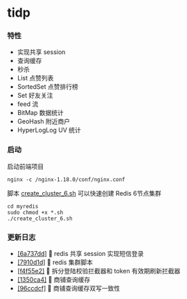 # tidp

### 特性
- 实现共享 session
- 查询缓存
- 秒杀
- List 点赞列表
- SortedSet 点赞排行榜
- Set 好友关注
- feed 流
- BitMap 数据统计
- GeoHash 附近商户
- HyperLogLog UV 统计


### 启动

启动前端项目
```shell
nginx -c /nginx-1.18.0/conf/nginx.conf
```

脚本 [create_cluster_6.sh](https://github.com/tiiaan/tidp/blob/master/myredis/create_cluster_6.sh) 可以快速创建 Redis 6节点集群
```shell
cd myredis
sudo chmod +x *.sh
./create_cluster_6.sh
```


### 更新日志
- [[6a737dd]](https://github.com/tiiaan/tidp/commit/6a737dd5084eb5d013150a505cb761d11f1b2e4e) :tada: redis 共享 session 实现短信登录
- [[7910d1d]](https://github.com/tiiaan/tidp/commit/7910d1dac857c23ad373e67312b7fa04265e06bb) :tada: redis 集群脚本
- [[f4f55e2]](https://github.com/tiiaan/tidp/commit/f4f55e2bc9d431c93512ddcba10d238f2f9846fb) :tada: 拆分登陆校验拦截器和 token 有效期刷新拦截器
- [[1350ca4]](https://github.com/tiiaan/tidp/commit/1350ca4c000a50c800fb5e8892a1393a170ac288) :tada: 商铺查询缓存
- [[96ccdcf]](https://github.com/tiiaan/tidp/commit/96ccdcf100b1c971f00685e987770db533009e31) :tada: 商铺查询缓存双写一致性
